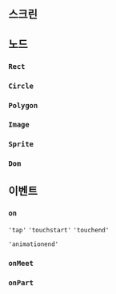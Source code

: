 
## 스크린

## 노드
### `Rect`
### `Circle`
### `Polygon`
### `Image`
### `Sprite`
### `Dom`

## 이벤트
### `on`
`'tap'`
`'touchstart'`
`'touchend'`

`'animationend'`

### `onMeet`

### `onPart`
